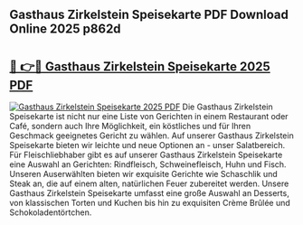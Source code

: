 ## Gasthaus Zirkelstein Speisekarte PDF Download Online 2025 p862d

# <h2><a href="http://gc8zql.nevu.top/?p=Gasthaus+Zirkelstein+Speisekarte">🔗 👉🔴 Gasthaus Zirkelstein Speisekarte 2025 PDF</a></h2>

[![Gasthaus Zirkelstein Speisekarte 2025 PDF](https://i.imgur.com/dBaPXMq.png)](http://gc8zql.nevu.top/?p=Gasthaus+Zirkelstein+Speisekarte)
Die Gasthaus Zirkelstein Speisekarte ist nicht nur eine Liste von Gerichten in einem Restaurant oder Café, sondern auch Ihre Möglichkeit, ein köstliches und für Ihren Geschmack geeignetes Gericht zu wählen. Auf unserer Gasthaus Zirkelstein Speisekarte bieten wir leichte und neue Optionen an - unser Salatbereich. Für Fleischliebhaber gibt es auf unserer Gasthaus Zirkelstein Speisekarte eine Auswahl an Gerichten: Rindfleisch, Schweinefleisch, Huhn und Fisch. Unseren Auserwählten bieten wir exquisite Gerichte wie Schaschlik und Steak an, die auf einem alten, natürlichen Feuer zubereitet werden. Unsere Gasthaus Zirkelstein Speisekarte umfasst eine große Auswahl an Desserts, von klassischen Torten und Kuchen bis hin zu exquisiten Crème Brûlée und Schokoladentörtchen.
